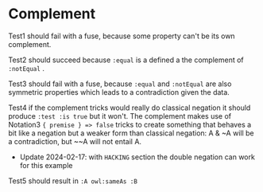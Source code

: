 # Complement

Test1 should fail with a fuse, because some property can't be its own complement.

Test2 should succeed because `:equal` is a defined a the complement of `:notEqual` .

Test3 should fail with a fuse, because `:equal` and `:notEqual` are also symmetric properties which leads to a contradiction given the data.

Test4 if the complement tricks would really do classical negation it should produce `:test :is true` but it won't. The complement makes use of Notation3 `{ premise } => false` tricks to create something that behaves a bit like a negation but a weaker form than classical negation: A & ~A will be a contradiction, but ~~A will not entail A.
  - Update 2024-02-17: with `HACKING` section the double negation can work for this example

Test5 should result in `:A owl:sameAs :B`